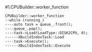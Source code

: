 #1.CPUBuilder::worker_function

```
CPUBuilder::worker_function
--while (running_) 
----auto task = queue_.front();
----queue_.pop();
----task->Load(LoadType::DISK2CPU, 0);
------XBuildIndexTask::Load
----task->Execute();
------XBuildIndexTask::Execute
```